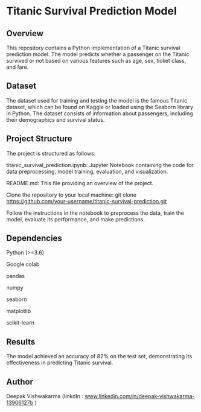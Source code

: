 # Titanic Survival Prediction Model #
## Overview
This repository contains a Python implementation of a Titanic survival prediction model. The model predicts whether a passenger on the Titanic survived or not based on various features such as age, sex, ticket class, and fare.

## Dataset
The dataset used for training and testing the model is the famous Titanic dataset, which can be found on Kaggle or loaded using the Seaborn library in Python. The dataset consists of information about passengers, including their demographics and survival status.

## Project Structure
The project is structured as follows:

titanic_survival_prediction.ipynb: Jupyter Notebook containing the code for data preprocessing, model training, evaluation, and visualization.

README.md: This file providing an overview of the project.



Clone the repository to your local machine:
git clone https://github.com/your-username/titanic-survival-prediction.git


Follow the instructions in the notebook to preprocess the data, train the model, evaluate its performance, and make predictions.

## Dependencies

Python (>=3.6)

Google colab

pandas

numpy

seaborn

matplotlib

scikit-learn

## Results
The model achieved an accuracy of 82% on the test set, demonstrating its effectiveness in predicting Titanic survival.

## Author 
Deepak Vishwakarma 
(linkdIn : www.linkedin.com/in/deepak-vishwakarma-13906127b )
